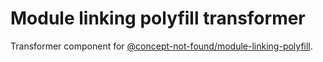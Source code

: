 # Module linking polyfill transformer

Transformer component for [@concept-not-found/module-linking-polyfill](https://github.com/concept-not-found/module-linking-polyfill).

